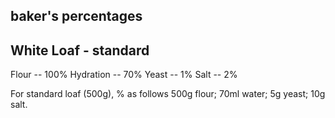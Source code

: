 ## baker's percentages

## White Loaf - standard

Flour -- 100%
Hydration -- 70%
Yeast -- 1%
Salt -- 2%

For standard loaf (500g), % as follows 500g flour; 70ml water; 5g yeast; 10g salt.
